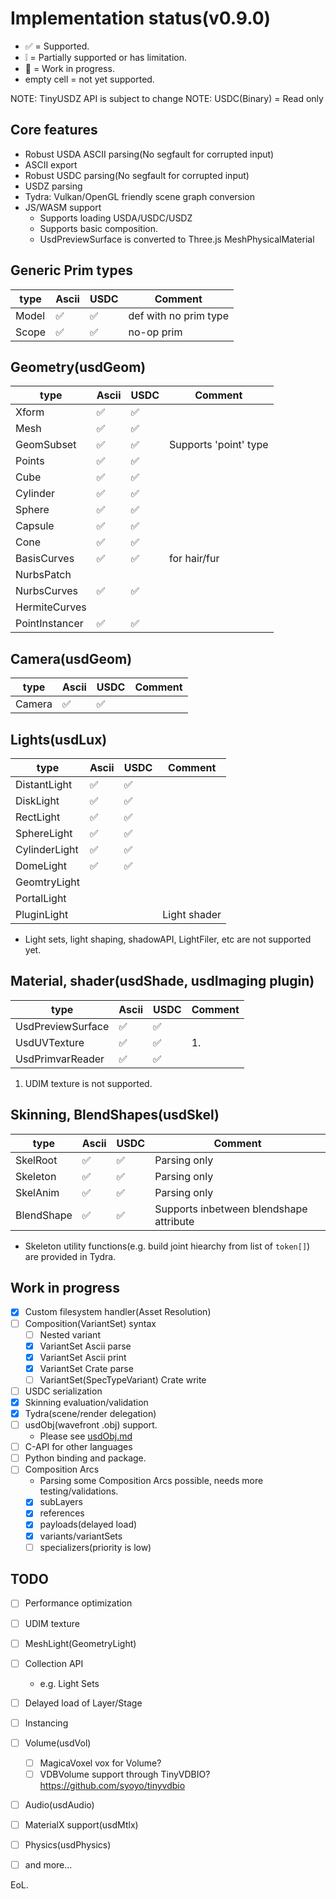 # Implementation status(v0.9.0)

* ✅ = Supported.
* ❕ = Partially supported or has limitation.
* 🚧 = Work in progress.
* empty cell = not yet supported.

NOTE: TinyUSDZ API is subject to change
NOTE: USDC(Binary) = Read only

## Core features

* Robust USDA ASCII parsing(No segfault for corrupted input)
* ASCII export
* Robust USDC parsing(No segfault for corrupted input)
* USDZ parsing
* Tydra: Vulkan/OpenGL friendly scene graph conversion
* JS/WASM support
  * Supports loading USDA/USDC/USDZ 
  * Supports basic composition.
  * UsdPreviewSurface is converted to Three.js MeshPhysicalMaterial
       
## Generic Prim types

| type        | Ascii | USDC | Comment               |
| ----------- | ----- | ---- | --------------------- |
| Model       | ✅    | ✅   | def with no prim type |
| Scope       | ✅    | ✅   | no-op prim            |

## Geometry(usdGeom)

| type           | Ascii | USDC | Comment      |
| -----------    | ----- | ---- | -------      |
| Xform          | ✅    | ✅   |              |
| Mesh           | ✅    | ✅   |              |
| GeomSubset     | ✅    | ✅   |  Supports 'point' type  |
| Points         | ✅    | ✅   |              |
| Cube           | ✅    | ✅   |              |
| Cylinder       | ✅    | ✅   |              |
| Sphere         | ✅    | ✅   |              |
| Capsule        | ✅    | ✅   |              |
| Cone           | ✅    | ✅   |              |
| BasisCurves    | ✅    | ✅   | for hair/fur |
| NurbsPatch     |       |      |              |
| NurbsCurves    | ✅    | ✅    |              |
| HermiteCurves  |       |      |              |
| PointInstancer | ✅    | ✅    |              |

## Camera(usdGeom)

| type        | Ascii | USDC | Comment |
| ----------- | ----- | ---- | ------- |
| Camera      | ✅    | ✅   |         |

## Lights(usdLux)

| type          | Ascii | USDC | Comment      |
| -----------   | ----- | ---- | -------      |
| DistantLight  | ✅    | ✅   |              |
| DiskLight     | ✅    | ✅   |              |
| RectLight     | ✅    | ✅   |              |
| SphereLight   | ✅    | ✅   |              |
| CylinderLight | ✅    | ✅   |              |
| DomeLight     | ✅    | ✅   |              |
| GeomtryLight  |       |      |              |
| PortalLight   |       |      |              |
| PluginLight   |       |      | Light shader |


* Light sets, light shaping, shadowAPI, LightFiler, etc are not supported yet.

## Material, shader(usdShade, usdImaging plugin)

| type              | Ascii | USDC | Comment |
| -----------       | ----- | ---- | ------- |
| UsdPreviewSurface | ✅    | ✅   |         |
| UsdUVTexture      | ✅    | ✅   | 1.      |
| UsdPrimvarReader  | ✅    | ✅   |         |


1. UDIM texture is not supported.

## Skinning, BlendShapes(usdSkel)

| type        | Ascii | USDC | Comment      |
| ----------- | ----- | ---- | -------      |
| SkelRoot    | ✅    | ✅   | Parsing only |
| Skeleton    | ✅    | ✅   | Parsing only |
| SkelAnim    | ✅    | ✅   | Parsing only |
| BlendShape  | ✅    | ✅   | Supports inbetween blendshape attribute |

* Skeleton utility functions(e.g. build joint hiearchy from list of `token[]`) are provided in Tydra.

## Work in progress

* [x] Custom filesystem handler(Asset Resolution)
* [ ] Composition(VariantSet) syntax
  * [ ] Nested variant 
  * [x] VariantSet Ascii parse
  * [x] VariantSet Ascii print
  * [x] VariantSet Crate parse
  * [ ] VariantSet(SpecTypeVariant) Crate write
* [ ] USDC serialization
* [x] Skinning evaluation/validation
* [x] Tydra(scene/render delegation)
* [ ] usdObj(wavefront .obj) support.
  * Please see [usdObj.md](usdObj.md)
* [ ] C-API for other languages
* [ ] Python binding and package.
* [ ] Composition Arcs
  * Parsing some Composition Arcs possible, needs more testing/validations.
  * [x] subLayers
  * [x] references
  * [x] payloads(delayed load)
  * [x] variants/variantSets
  * [ ] specializers(priority is low)

## TODO

* [ ] Performance optimization
* [ ] UDIM texture
* [ ] MeshLight(GeometryLight)
* [ ] Collection API
  * e.g. Light Sets
* [ ] Delayed load of Layer/Stage
* [ ] Instancing
* [ ] Volume(usdVol)
  * [ ] MagicaVoxel vox for Volume?
  * [ ] VDBVolume support through TinyVDBIO? https://github.com/syoyo/tinyvdbio
* [ ] Audio(usdAudio)
* [ ] MaterialX support(usdMtlx)
* [ ] Physics(usdPhysics)
* [ ] and more...


EoL.
